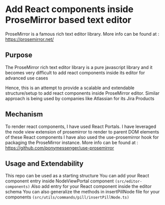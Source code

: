 # Add React components inside ProseMirror based text editor

ProseMirror is a famous rich text editor library. More info can be found at : https://prosemirror.net/

## Purpose
The ProseMirror rich text editor library is a pure javascript library and it becomes very difficult to add react components
inside its editor for advanced use cases

Hence, this is an attempt to provide a scalable and extendable structure/setup to add react components inside ProseMirror editor. Similar approach is being used by companies like Atlassian for its Jira Products

## Mechanism
To render react components, I have used React Portals.
I have leveraged the node view extension of prosemirror to render to parent DOM elements of these React components
I have also used the use-prosemirror hook for packaging the ProseMirror instance. More info can be found at : https://github.com/ponymessenger/use-prosemirror

## Usage and Extendability
This repo can be used as a starting structure
You can add your React component entry inside NodeViewPortal component ```(src/editor-components)```
Also add entry for your React component inside the editor schema
You can also generalize the methods in insertPillNode file for your components ```(src/utils/commands/pill/insertPillNode.ts)```


